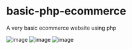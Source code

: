 # basic-php-ecommerce

A very basic ecommerce website using php

![image](https://user-images.githubusercontent.com/7611746/98765183-bf6e9b00-2407-11eb-9ab3-73969e55d7cf.png)
![image](https://user-images.githubusercontent.com/7611746/98765196-c8f80300-2407-11eb-93cc-afe9c24706d3.png)
![image](https://user-images.githubusercontent.com/7611746/98765222-d31a0180-2407-11eb-887e-afc64983aca0.png)

